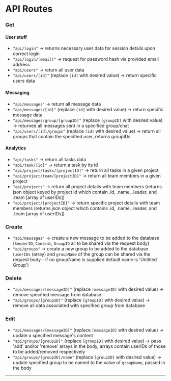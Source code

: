 # API Routes

### Get
#### User stuff
- `"api/login"` -> returns necessary user data for session details upon correct login
- `"api/login/[email]"` -> request for password hash via provided email address
- `"api/users"` -> return all user data
- `"api/users/[id]"` (replace `[id]` with desired value) -> return specific users data
#### Messaging
- `"api/messages"` -> return all message data
- `"api/messages/[id]"` (replace `[id]` with desired value) -> return specific message data
- `"api/messages/group/[groupID]"` (replace `[groupID]` with desired value) -> returned all messages sent in a specified group/chat
- `"api/users/[id]/groups"` (replace `[id]` with desired value) -> return all groups that contain the specified user, returns groupIDs
#### Analytics
- `"api/tasks"` -> return all tasks data
- `"api/task/[id]"` -> return a task by its id
- `"api/project/tasks/[projectID]"` -> return all tasks in a given project
- `"api/project/team/[projectID]"` -> return all team members in a given project
- `"api/projects"` -> return all project details with team members (returns json object keyed by project id which contain .id, .name, .leader, and .team [array of userIDs])
- `"api/project/[projectID]"` -> return specific project details with team members (returns json object which contains .id, .name, .leader, and .team [array of userIDs])

### Create
- `"api/messages"` -> create a new message to be added to the database (`SenderID`, `Content`, `GroupID` all to be shared via the request body)
- `"api/groups"` -> create a new group to be added to the database (`userIDs` (array) and `groupName` of the group can be shared via the request body - if no groupName is supplied default name is 'Untitled Group')

### Delete
- `"api/messages/[messageID]"` (replace `[messageID]` with desired value) -> remove specified message from database
- `"api/groups/[groupID]"` (replace `[groupID]` with desired value) -> remove all data associated with specified group from database

### Edit
- `"api/messages/[messageID]"` (replace `[messageID]` with desired value) -> update a specified message's content
- `"api/groups/[groupID]"` (replace `[groupID]` with desired value) -> pass 'add' and/or 'remove' arrays in the body, arrays contain userIDs of those to be added/removed respectively
- `"api/groups/[groupID]/name"` (replace `[groupID]` with desired value) -> update specified group to be named to the value of `groupName`, passed in the body


<hr>
